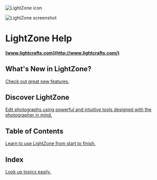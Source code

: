![LightZone icon](images/app_icon-32.png)

![LightZone screenshot](images/Screenshot-Editor-Cover.jpg)

LightZone Help
==============

#### [www.lightcrafts.com](http://www.lightcrafts.com/)

What's New in LightZone?
------------------------

[Check out great new features.](New_Features.html)

Discover LightZone
------------------

[Edit photographs using powerful and intuitive tools designed with the
photographer in mind.](Discover.html)

Table of Contents
-----------------

[Learn to use LightZone from start to finish.](TOC.html)

Index
-----

[Look up topics easily.](index/index.html)
